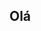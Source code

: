 ## Olá

<!--
**elemgraziela/elemgraziela** is a ✨ _special_ ✨ repository because its `README.md` (this file) appears on your GitHub profile.

Here are some ideas to get you started:

- 🔭 I’m currently working on ...
- 🌱 I’m currently learning ...
- 👯 I’m looking to collaborate on ...
- 🤔 I’m looking for help with ...
- 💬 Ask me about ...
- 📫 How to reach me: ...
- 😄 Pronouns: ...
- ⚡ Fun fact: ...
Pós Graduada em Engenharia de software - PUCMG
Atuação com testes frontend e backend
Mobile, Web e API
São José dos Campos - SP
-->
